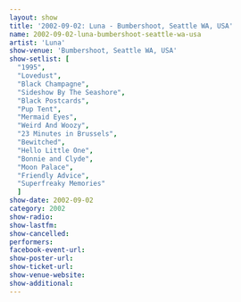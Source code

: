 ```yaml
---
layout: show
title: '2002-09-02: Luna - Bumbershoot, Seattle WA, USA'
name: 2002-09-02-luna-bumbershoot-seattle-wa-usa
artist: 'Luna'
show-venue: 'Bumbershoot, Seattle WA, USA'
show-setlist: [
  "1995",
  "Lovedust",
  "Black Champagne",
  "Sideshow By The Seashore",
  "Black Postcards",
  "Pup Tent",
  "Mermaid Eyes",
  "Weird And Woozy",
  "23 Minutes in Brussels",
  "Bewitched",
  "Hello Little One",
  "Bonnie and Clyde",
  "Moon Palace",
  "Friendly Advice",
  "Superfreaky Memories"
  ]
show-date: 2002-09-02
category: 2002
show-radio: 
show-lastfm: 
show-cancelled: 
performers: 
facebook-event-url: 
show-poster-url: 
show-ticket-url: 
show-venue-website: 
show-additional: 
---
```


